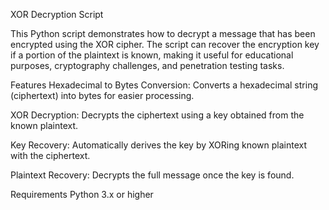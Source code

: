 XOR Decryption Script

This Python script demonstrates how to decrypt a message that has been encrypted using the XOR cipher. The script can recover the encryption key if a portion of the plaintext is known, making it useful for educational purposes, cryptography challenges, and penetration testing tasks.

Features
Hexadecimal to Bytes Conversion: Converts a hexadecimal string (ciphertext) into bytes for easier processing.

XOR Decryption: Decrypts the ciphertext using a key obtained from the known plaintext.

Key Recovery: Automatically derives the key by XORing known plaintext with the ciphertext.

Plaintext Recovery: Decrypts the full message once the key is found.

Requirements
Python 3.x or higher
